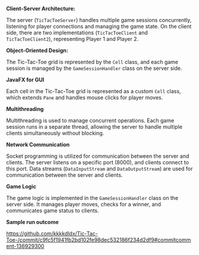 

**Client-Server Architecture:**

 The server (`TicTacToeServer`) handles multiple game sessions concurrently, listening for player connections and managing the game state. On the client side, there are two implementations (`TicTacToeClient` and `TicTacToeClient2`), representing Player 1 and Player 2.

**Object-Oriented Design:**



 The Tic-Tac-Toe grid is represented by the `Cell` class, and each game session is managed by the `GameSessionHandler` class on the server side.


**JavaFX for GUI**


Each cell in the Tic-Tac-Toe grid is represented as a custom `Cell` class, which extends `Pane` and handles mouse clicks for player moves.


**Multithreading** 

Multithreading is used to manage concurrent operations. Each game session runs in a separate thread, allowing the server to handle multiple clients simultaneously without blocking.

**Network Communication**  

Socket programming is utilized for communication between the server and clients. The server listens on a specific port (8000), and clients connect to this port. Data streams (`DataInputStream` and `DataOutputStream`) are used for communication between the server and clients.

**Game Logic**

 The game logic is implemented in the `GameSessionHandler` class on the server side. It manages player moves, checks for a winner, and communicates game status to clients.


**Sample run outcome**

https://github.com/kkkkdldx/Tic-Tac-Toe-/commit/c9fc5f1941fb2bd102fe98dec532186f234d2df9#commitcomment-136929300
